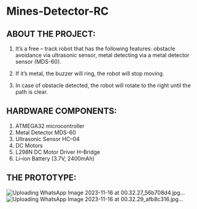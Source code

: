 # Mines-Detector-RC
## ABOUT THE PROJECT:
1. It’s a free – track robot that has the following features: obstacle avoidance via ultrasonic sensor, metal detecting via a metal detector sensor (MDS-60).

2. If it’s metal, the buzzer will ring, the robot will stop moving.

3. In case of obstacle detected, the robot will rotate to the right until the path is clear.

## HARDWARE COMPONENTS:
1. ATMEGA32 microcontroller
2. Metal Detector MDS-60
3. Ultrasonic Sensor HC–04 
4. DC Motors
5. L298N DC Motor Driver H–Bridge  
6. Li–ion Battery (3.7V, 2400mAh)

## THE PROTOTYPE:
![Uploading WhatsApp Image 2023-11-16 at 00.32.27_56b708d4.jpg…]()
![Uploading WhatsApp Image 2023-11-16 at 00.32.29_afb8c316.jpg…]()
